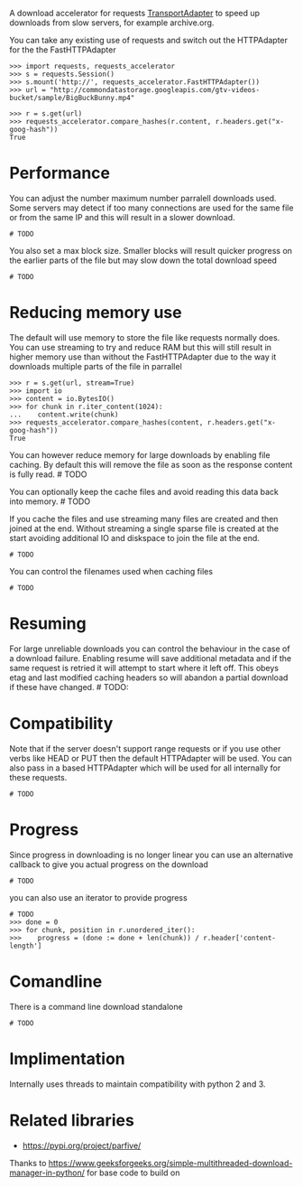     
A download accelerator for requests [TransportAdapter](https://docs.python-requests.org/en/master/user/advanced/#transport-adapters) to speed up downloads from slow servers, for example archive.org.

You can take any existing use of requests and switch out the HTTPAdapter for the the FastHTTPAdapter

    >>> import requests, requests_accelerator
    >>> s = requests.Session()
    >>> s.mount('http://', requests_accelerator.FastHTTPAdapter())
    >>> url = "http://commondatastorage.googleapis.com/gtv-videos-bucket/sample/BigBuckBunny.mp4"

    >>> r = s.get(url)
    >>> requests_accelerator.compare_hashes(r.content, r.headers.get("x-goog-hash"))
    True

# Performance

You can adjust the number maximum number parralell downloads used. Some servers may detect if too many connections are used for the same file or from the same IP and this will result in a slower download.

    # TODO

You also set a max block size. Smaller blocks will result quicker progress on the earlier parts of the file
but may slow down the total download speed

    # TODO

# Reducing memory use

The default will use memory to store the file like requests normally does.
You can use streaming to try and reduce RAM but this will still result in higher 
memory use than without the FastHTTPAdapter due to the way it downloads multiple parts
of the file in parrallel

    >>> r = s.get(url, stream=True)
    >>> import io
    >>> content = io.BytesIO()
    >>> for chunk in r.iter_content(1024):
    ...    content.write(chunk)
    >>> requests_accelerator.compare_hashes(content, r.headers.get("x-goog-hash"))
    True

You can however reduce memory for large downloads by enabling file caching.
By default this will remove the file as soon as the response content is fully read.
    # TODO

You can optionally keep the cache files and avoid reading this data back into memory.
    # TODO

If you cache the files and use streaming many files are created and then joined at the end.
Without streaming a single sparse file is created at the start avoiding additional IO and diskspace
to join the file at the end.

    # TODO

You can control the filenames used when caching files

    # TODO

# Resuming

For large unreliable downloads you can control the behaviour in the case of a download failure. 
Enabling resume will save additional metadata and if the same request is retried it will attempt to
start where it left off. This obeys etag and last modified caching headers so will abandon a partial download if these have changed.
    # TODO: 

# Compatibility

Note that if the server doesn't support range requests or if you use other verbs like HEAD or PUT then
the default HTTPAdapter will be used. You can also pass in a based HTTPAdapter which will be used for all internally for these requests.

    # TODO

# Progress

Since progress in downloading is no longer linear you can use an alternative callback to give you actual progress on the download

    # TODO

you can also use an iterator to provide progress

    # TODO 
    >>> done = 0
    >>> for chunk, position in r.unordered_iter():
    >>>    progress = (done := done + len(chunk)) / r.header['content-length']


# Comandline

There is a command line download standalone

    # TODO

# Implimentation
Internally uses threads to maintain compatibility with python 2 and 3.


# Related libraries
- https://pypi.org/project/parfive/

Thanks to https://www.geeksforgeeks.org/simple-multithreaded-download-manager-in-python/ for base code to build on

